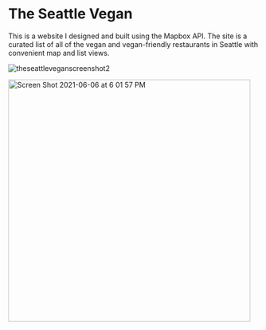 # The Seattle Vegan
This is a website I designed and built using the Mapbox API. The site is a curated list of all of the vegan and vegan-friendly restaurants in Seattle with convenient map and list views.

![theseattleveganscreenshot2](https://user-images.githubusercontent.com/17466307/120946309-ddc41d00-c6f0-11eb-9aa6-2911d0164e22.png)

<img width="486" alt="Screen Shot 2021-06-06 at 6 01 57 PM" src="https://user-images.githubusercontent.com/17466307/120946431-562ade00-c6f1-11eb-9aea-b3e742ba17ad.png">
